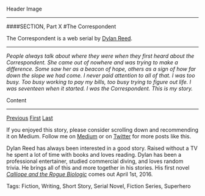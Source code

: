 Header Image
****
####SECTION, Part X
#The Correspondent 

The Correspondent is a web serial by [Dylan Reed](www.twitter.com/dylanreed). 
****
*People always talk about where they were when they first heard about the Correspondent. She came out of nowhere and was trying to make a difference. Some saw her as a beacon of hope, others as a sign of how far down the slope we had come. I never paid attention to all of that. I was too busy. Too busy working to pay my bills, too busy trying to figure out life. I was seventeen when it started. I was the Correspondent. This is my story.*

Content

****

[Previous](www.medium.com/PREVIOUS) [First](www.medium.com/FIRST) [Last](www.medium.com/LAST)

If you enjoyed this story, please consider scrolling down and recommending it on Medium. Follow me on [Medium](www.medium.com/@dylanreed) or on [Twitter](www.twitter.com/dylanreed) for more posts like this.

Dylan Reed has always been interested in a good story. Raised without a TV he spent a lot of time with books and loves reading. Dylan has been a professional entertainer, studied commercial diving, and loves random trivia. He brings all of this and more together in his stories. His first novel *[Calliope and the Rogue Biologic](http://www.amazon.com/gp/product/B01AE05762)* comes out April 1st, 2016. 

Tags: Fiction, Writing, Short Story, Serial Novel, Fiction Series, Superhero